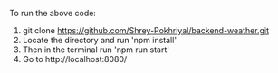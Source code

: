 To run the above code:
1. git clone https://github.com/Shrey-Pokhriyal/backend-weather.git
2. Locate the directory and run 'npm install'
3. Then in the terminal run 'npm run start'
4. Go to http://localhost:8080/